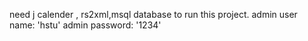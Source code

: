 need j calender , rs2xml,msql database to run this project.
admin user name: 'hstu'
admin password: '1234'
